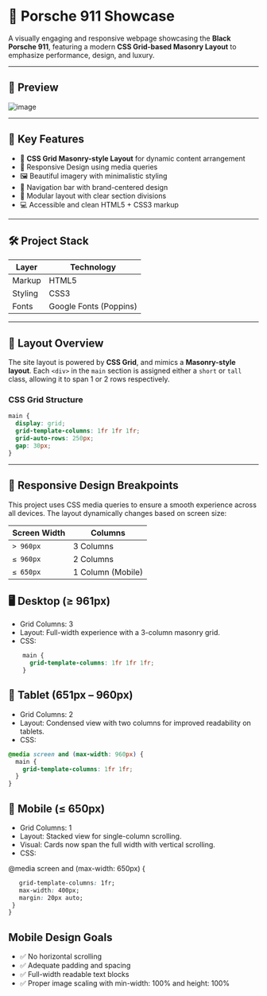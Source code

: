 # 🚗 Porsche 911 Showcase

A visually engaging and responsive webpage showcasing the **Black Porsche 911**, featuring a modern **CSS Grid-based Masonry Layout** to emphasize performance, design, and luxury.

---
## 📸 Preview
![image](https://github.com/user-attachments/assets/9c154299-ae36-4b94-8b1b-a1fd7212613b)

---
## 🔑 Key Features

- 🧱 **CSS Grid Masonry-style Layout** for dynamic content arrangement
- 🎯 Responsive Design using media queries
- 🖼️ Beautiful imagery with minimalistic styling
- 🧭 Navigation bar with brand-centered design
- 🧩 Modular layout with clear section divisions
- 💻 Accessible and clean HTML5 + CSS3 markup

---

## 🛠️ Project Stack

| Layer        | Technology |
|--------------|------------|
| Markup       | HTML5      |
| Styling      | CSS3       |
| Fonts        | Google Fonts (Poppins) |

---

## 📐 Layout Overview

The site layout is powered by **CSS Grid**, and mimics a **Masonry-style layout**. Each `<div>` in the `main` section is assigned either a `short` or `tall` class, allowing it to span 1 or 2 rows respectively.

### CSS Grid Structure

```css
main {
  display: grid;
  grid-template-columns: 1fr 1fr 1fr;
  grid-auto-rows: 250px;
  gap: 30px;
}
```
---
## 📱 Responsive Design Breakpoints
This project uses CSS media queries to ensure a smooth experience across all devices. The layout dynamically changes based on screen size:

| Screen Width | Columns           |
| ------------ | ----------------- |
| `> 960px`    | 3 Columns         |
| `≤ 960px`    | 2 Columns         |
| `≤ 650px`    | 1 Column (Mobile) |

## 🖥️ Desktop (≥ 961px)
- Grid Columns: 3
- Layout: Full-width experience with a 3-column masonry grid.
- CSS:
```css
    main {
      grid-template-columns: 1fr 1fr 1fr;
    }
```
## 📱 Tablet (651px – 960px)

- Grid Columns: 2
- Layout: Condensed view with two columns for improved readability on tablets.
- CSS:
```css
@media screen and (max-width: 960px) {
  main {
    grid-template-columns: 1fr 1fr;
  }
}
```

## 📱 Mobile (≤ 650px)

- Grid Columns: 1
- Layout: Stacked view for single-column scrolling.
- Visual: Cards now span the full width with vertical scrolling.
- CSS:

@media screen and (max-width: 650px) {
 ```css main {
    grid-template-columns: 1fr;
    max-width: 400px;
    margin: 20px auto;
  }
}
```
## Mobile Design Goals
- ✅ No horizontal scrolling
- ✅ Adequate padding and spacing
- ✅ Full-width readable text blocks
- ✅ Proper image scaling with min-width: 100% and height: 100%






